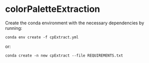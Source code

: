 # colorPaletteExtraction

Create the conda environment with the necessary dependencies by running:

```
conda env create -f cpExtract.yml
```

or:

```
conda create -n new cpExtract --file REQUIREMENTS.txt
```
